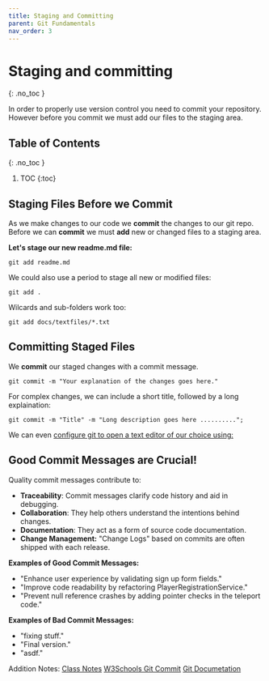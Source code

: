 ```yaml
---
title: Staging and Committing
parent: Git Fundamentals 
nav_order: 3
---
```

<!-- prettier-ignore-start -->
# Staging and committing
{: .no_toc }

In order to properly use version control you need to commit your repository. However before you commit we must add our files to the staging area.
## Table of Contents
{: .no_toc }

1. TOC
{:toc}

<!-- prettier-ignore-end -->
## Staging Files Before we Commit
As we make changes to our code we **commit** the changes to our git repo. Before we can **commit** we must **add** new or changed files to a staging area.

**Let's stage our new readme.md file:**
```
git add readme.md
```
We could also use a period to stage all new or modified files:
```
git add .
```

Wilcards and sub-folders work too:
```
git add docs/textfiles/*.txt
```

## Committing Staged Files
We **commit** our staged changes with a commit message.
``` 
git commit -m "Your explanation of the changes goes here."
```

For complex changes, we can include a short title, followed by a long explaination:
```
git commit -m "Title" -m "Long description goes here .........."; 
```

We can even [configure git to open a text editor of our choice using:](https://docs.github.com/en/get-started/getting-started-with-git/associating-text-editors-with-git)


## Good Commit Messages are Crucial!
Quality commit messages contribute to:
- **Traceability**: Commit messages clarify code history and aid in debugging.
- **Collaboration**: They help others understand the intentions behind changes.
- **Documentation**: They act as a form of source code documentation.
- **Change Management:** "Change Logs" based on commits are often shipped with
each release.

**Examples of Good Commit Messages:**
- "Enhance user experience by validating sign up form fields."
- "Improve code readability by refactoring PlayerRegistrationService."
- "Prevent null reference crashes by adding pointer checks in the teleport code."

**Examples of Bad Commit Messages:**
- "fixing stuff."
- "Final version."
- "asdf."


Addition Notes:
[Class Notes](https://learn.rrc.ca/d2l/le/content/645955/viewContent/10531988/View)
[W3Schools Git Commit](https://www.w3schools.com/git/git_commit.asp)
[Git Documetation](https://git-scm.com/docs/git-commit)
